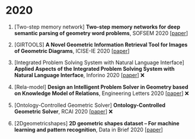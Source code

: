 # 2020

1. [Two-step memory network] **Two-step memory networks for deep semantic parsing of geometry word problems**, SOFSEM 2020 [[paper](https://dl.acm.org/doi/abs/10.1007/978-3-030-38919-2_57)]

2. [GIRTOOLS] **A Novel Geometric Information Retrieval Tool for Images of Geometric Diagrams**, ICISE-IE 2020 [[paper](https://ieeexplore.ieee.org/abstract/document/9418805)]

3. [Integrated Problem Solving System with Natural Language Interface] **Applied Aspects of the Integrated Problem Solving System with Natural Language Interface**, Inforino 2020 [[paper](https://ieeexplore.ieee.org/abstract/document/9111841/)] :x:

4. [Rela-model] **Design an Intelligent Problem Solver in Geometry based on Knowledge Model of Relations**, Engineering Letters 2020 [[paper](https://www.engineeringletters.com/issues_v28/issue_4/EL_28_4_17.pdf)] :x:

5. [Ontology-Controlled Geometric Solver] **Ontology-Controlled Geometric Solver**, RCAI 2020 [[paper](https://link.springer.com/chapter/10.1007/978-3-030-59535-7_19)] :x:

6. [2Dgeometricshapes] **2D geometric shapes dataset – For machine learning and pattern recognition**, Data in Brief 2020 [[paper](https://www.sciencedirect.com/science/article/pii/S2352340920309847)]
